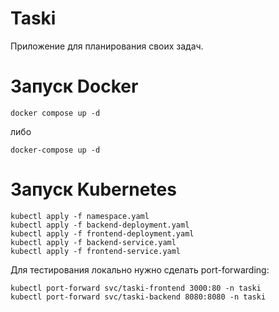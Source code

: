 # Taski
Приложение для планирования своих задач.

# Запуск Docker
```
docker compose up -d
```
либо
```
docker-compose up -d
```

# Запуск Kubernetes

```
kubectl apply -f namespace.yaml         
kubectl apply -f backend-deployment.yaml
kubectl apply -f frontend-deployment.yaml
kubectl apply -f backend-service.yaml
kubectl apply -f frontend-service.yaml
```

Для тестирования локально нужно сделать port-forwarding:

```
kubectl port-forward svc/taski-frontend 3000:80 -n taski 
kubectl port-forward svc/taski-backend 8080:8080 -n taski
```